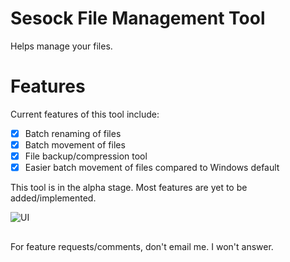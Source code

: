 # Sesock File Management Tool
Helps manage your files. 

# Features

Current features of this tool include:
- [x] Batch renaming of files
- [x] Batch movement of files
- [x] File backup/compression tool
- [x] Easier batch movement of files compared to Windows default 

This tool is in the alpha stage. Most features are yet to be added/implemented. 

![UI](https://imgur.com/gZVOXS3.png)

##

For feature requests/comments, don't email me. I won't answer. 
